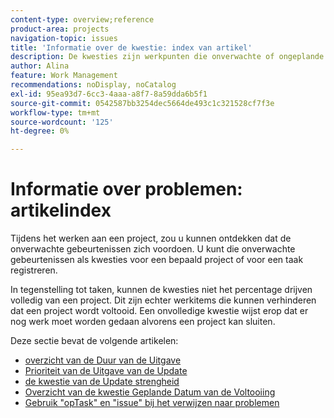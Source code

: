 ```yaml
---
content-type: overview;reference
product-area: projects
navigation-topic: issues
title: 'Informatie over de kwestie: index van artikel'
description: De kwesties zijn werkpunten die onverwachte of ongeplande het werk aan een project vertegenwoordigen. De volgende artikelen bevatten informatie over problemen.
author: Alina
feature: Work Management
recommendations: noDisplay, noCatalog
exl-id: 95ea93d7-6cc3-4aaa-a8f7-8a59dda6b5f1
source-git-commit: 0542587bb3254dec5664de493c1c321528cf7f3e
workflow-type: tm+mt
source-wordcount: '125'
ht-degree: 0%

---
```


# Informatie over problemen: artikelindex

<!--Audited: 08/2025-->

Tijdens het werken aan een project, zou u kunnen ontdekken dat de onverwachte gebeurtenissen zich voordoen. U kunt die onverwachte gebeurtenissen als kwesties voor een bepaald project of voor een taak registreren.

In tegenstelling tot taken, kunnen de kwesties niet het percentage drijven volledig van een project. Dit zijn echter werkitems die kunnen verhinderen dat een project wordt voltooid. Een onvolledige kwestie wijst erop dat er nog werk moet worden gedaan alvorens een project kan sluiten.

Deze sectie bevat de volgende artikelen:

* [ overzicht van de Duur van de Uitgave ](../../../manage-work/issues/issue-information/issue-duration.md)
* [ Prioriteit van de Uitgave van de Update ](../../../manage-work/issues/issue-information/update-issue-priority.md)
* [ de kwestie van de Update strengheid ](../../../manage-work/issues/issue-information/update-issue-severity.md)
* [ Overzicht van de kwestie Geplande Datum van de Voltooiing ](../../../manage-work/issues/issue-information/issue-planned-completion-date.md)
* [Gebruik &quot;opTask&quot; en &quot;issue&quot; bij het verwijzen naar problemen](../../../manage-work/issues/issue-information/use-optask-instead-of-issue.md)
